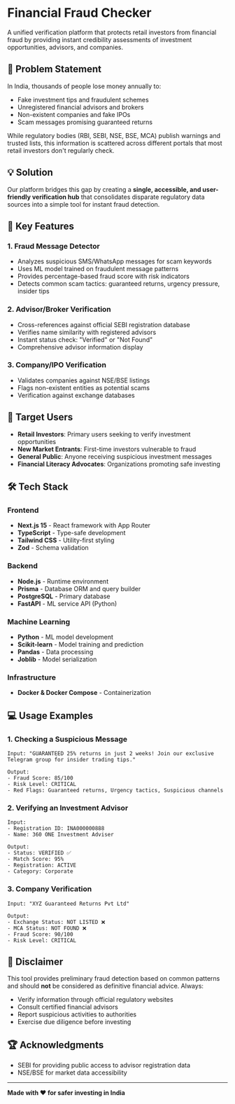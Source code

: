 # Financial Fraud Checker

A unified verification platform that protects retail investors from financial fraud by providing instant credibility assessments of investment opportunities, advisors, and companies.

## 🎯 Problem Statement

In India, thousands of people lose money annually to:
- Fake investment tips and fraudulent schemes
- Unregistered financial advisors and brokers
- Non-existent companies and fake IPOs
- Scam messages promising guaranteed returns

While regulatory bodies (RBI, SEBI, NSE, BSE, MCA) publish warnings and trusted lists, this information is scattered across different portals that most retail investors don't regularly check.

## 💡 Solution

Our platform bridges this gap by creating a **single, accessible, and user-friendly verification hub** that consolidates disparate regulatory data sources into a simple tool for instant fraud detection.

## 🚀 Key Features

### 1. **Fraud Message Detector**
- Analyzes suspicious SMS/WhatsApp messages for scam keywords
- Uses ML model trained on fraudulent message patterns
- Provides percentage-based fraud score with risk indicators
- Detects common scam tactics: guaranteed returns, urgency pressure, insider tips

### 2. **Advisor/Broker Verification**
- Cross-references against official SEBI registration database
- Verifies name similarity with registered advisors
- Instant status check: "Verified" or "Not Found"
- Comprehensive advisor information display

### 3. **Company/IPO Verification**
- Validates companies against NSE/BSE listings
- Flags non-existent entities as potential scams
- Verification against exchange databases

## 👥 Target Users

- **Retail Investors**: Primary users seeking to verify investment opportunities
- **New Market Entrants**: First-time investors vulnerable to fraud
- **General Public**: Anyone receiving suspicious investment messages
- **Financial Literacy Advocates**: Organizations promoting safe investing

## 🛠️ Tech Stack

### Frontend
- **Next.js 15** - React framework with App Router
- **TypeScript** - Type-safe development
- **Tailwind CSS** - Utility-first styling
- **Zod** - Schema validation

### Backend
- **Node.js** - Runtime environment
- **Prisma** - Database ORM and query builder
- **PostgreSQL** - Primary database
- **FastAPI** - ML service API (Python)

### Machine Learning
- **Python** - ML model development
- **Scikit-learn** - Model training and prediction
- **Pandas** - Data processing
- **Joblib** - Model serialization

### Infrastructure
- **Docker & Docker Compose** - Containerization

## 💻 Usage Examples

### 1. Checking a Suspicious Message
```
Input: "GUARANTEED 25% returns in just 2 weeks! Join our exclusive Telegram group for insider trading tips."

Output:
- Fraud Score: 85/100
- Risk Level: CRITICAL
- Red Flags: Guaranteed returns, Urgency tactics, Suspicious channels
```

### 2. Verifying an Investment Advisor
```
Input: 
- Registration ID: INA000000888
- Name: 360 ONE Investment Adviser

Output:
- Status: VERIFIED ✅
- Match Score: 95%
- Registration: ACTIVE
- Category: Corporate
```

### 3. Company Verification
```
Input: "XYZ Guaranteed Returns Pvt Ltd"

Output:
- Exchange Status: NOT LISTED ❌
- MCA Status: NOT FOUND ❌
- Fraud Score: 90/100
- Risk Level: CRITICAL
```

## 🚨 Disclaimer

This tool provides preliminary fraud detection based on common patterns and should **not** be considered as definitive financial advice. Always:

- Verify information through official regulatory websites
- Consult certified financial advisors
- Report suspicious activities to authorities
- Exercise due diligence before investing

## 🏆 Acknowledgments

- SEBI for providing public access to advisor registration data
- NSE/BSE for market data accessibility

---

**Made with ❤️ for safer investing in India**
